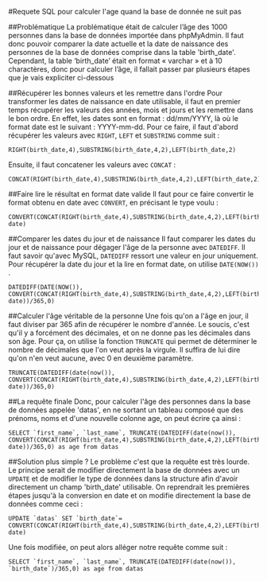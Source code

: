 #Requete SQL pour calculer l'age quand la base de donnée ne suit pas

##Problématique
La problématique était de calculer l’âge des 1000 personnes dans la base de données importée dans phpMyAdmin. Il faut donc pouvoir comparer la date actuelle et la date de naissance des personnes de la base de données comprise dans la table 'birth_date'. Cependant, la table ‘birth_date’ était en format « varchar » et à 10 charactères, donc pour calculer l’âge, il fallait passer par plusieurs étapes que je vais expliciter ci-dessous

##Récupérer les bonnes valeurs et les remettre dans l'ordre
Pour transformer les dates de naissance en date utilisable, il faut en premier temps récupérer les valeurs des années, mois et jours et les remettre dans le bon ordre. En effet, les dates sont en format : dd/mm/YYYY, là où le format date est le suivant : YYYY-mm-dd. Pour ce faire, il faut d'abord récupérer les valeurs avec ```RIGHT```, ```LEFT``` et ```SUBSTRING``` comme suit :
```
RIGHT(birth_date,4),SUBSTRING(birth_date,4,2),LEFT(birth_date,2)
```
Ensuite, il faut concatener les valeurs avec ```CONCAT``` :
```
CONCAT(RIGHT(birth_date,4),SUBSTRING(birth_date,4,2),LEFT(birth_date,2))
```

##Faire lire le résultat en format date valide
Il faut pour ce faire convertir le format obtenu en date avec ```CONVERT```, en précisant le type voulu :
```
CONVERT(CONCAT(RIGHT(birth_date,4),SUBSTRING(birth_date,4,2),LEFT(birth_date,2)), date)
```

##Comparer les dates du jour et de naissance
Il faut comparer les dates du jour et de naissance pour dégager l'âge de la personne avec ```DATEDIFF```. Il faut savoir qu'avec MySQL, ```DATEDIFF``` ressort une valeur en jour uniquement. Pour récupérer la date du jour et la lire en format date, on utilise ```DATE(NOW())``` .
```
DATEDIFF(DATE(NOW()), CONVERT(CONCAT(RIGHT(birth_date,4),SUBSTRING(birth_date,4,2),LEFT(birth_date,2)), date))/365,0)
```

##Calculer l'âge véritable de la personne
Une fois qu'on a l'âge en jour, il faut diviser par 365 afin de récupérer le nombre d'année. Le soucis, c'est qu'il y a forcément des décimales, et on ne donne pas les décimales dans son âge. Pour ça, on utilise la fonction ```TRUNCATE``` qui permet de déterminer le nombre de décimales que l'on veut après la virgule. Il suffira de lui dire qu'on n'en veut aucune, avec 0 en deuxième paramètre.
```
TRUNCATE(DATEDIFF(date(now()), CONVERT(CONCAT(RIGHT(birth_date,4),SUBSTRING(birth_date,4,2),LEFT(birth_date,2)), date))/365,0)
```

##La requête finale
Donc, pour calculer l'âge des personnes dans la base de données appelée 'datas', en ne sortant un tableau composé que des prénoms, noms et d'une nouvelle colonne age, on peut écrire ça ainsi :
```
SELECT `first_name`, `last_name`, TRUNCATE(DATEDIFF(date(now()), CONVERT(CONCAT(RIGHT(birth_date,4),SUBSTRING(birth_date,4,2),LEFT(birth_date,2)), date))/365,0) as age from datas
```

##Solution plus simple ?
Le problème c'est que la requête est très lourde. Le principe serait de modifier directement la base de données avec un ```UPDATE``` et de modifier le type de données dans la structure afin d'avoir directement un champ 'birth_date' utilisable. On reprendrait les premières étapes jusqu'à la conversion en date et on modifie directement la base de données comme ceci :
```
UPDATE `datas` SET `birth_date`= CONVERT(CONCAT(RIGHT(birth_date,4),SUBSTRING(birth_date,4,2),LEFT(birth_date,2)), date)
```

Une fois modifiée, on peut alors alléger notre requête comme suit :
```
SELECT `first_name`, `last_name`, TRUNCATE(DATEDIFF(date(now()), `birth_date`)/365,0) as age from datas
```
